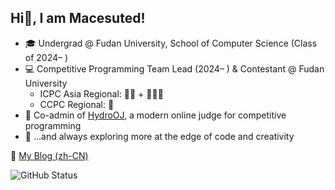 ## Hi👋, I am Macesuted!

- 🎓 Undergrad @ Fudan University, School of Computer Science (Class of 2024– )  
- 💻 Competitive Programming Team Lead (2024– ) & Contestant @ Fudan University  
  - ICPC Asia Regional: 🥇🥇 + 🌟🥇🥇  
  - CCPC Regional: 🥇  
- 🚀 Co-admin of [HydroOJ](https://hydro.ac/), a modern online judge for competitive programming  
- 🌱 ...and always exploring more at the edge of code and creativity

📘 [My Blog (zh-CN)](https://macesuted.moe)

![GitHub Status](https://github-readme-stats.vercel.app/api?show_icons=true&username=Macesuted&theme=dark)
